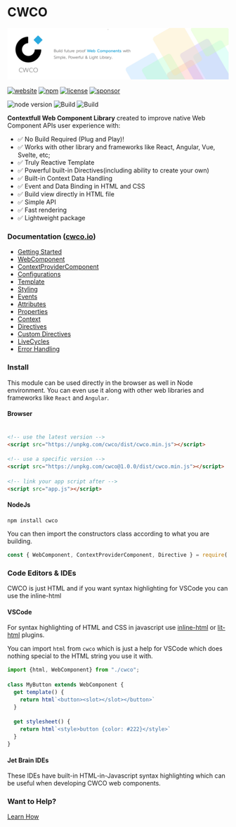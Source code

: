 # CWCO

![CWCO Banner](https://github.com/beforesemicolon/cwco/blob/master/docs/Git-Banner.jpg)

[![website](https://img.shields.io/badge/website-cwco.io-blue)](https://cwco.beforesemicolon.com/)
[![npm](https://img.shields.io/npm/v/cwco)](https://www.npmjs.com/package/cwco)
[![license](https://img.shields.io/github/license/beforesemicolon/cwco)](https://github.com/beforesemicolon/cwco/blob/master/LICENSE)
[![sponsor](https://img.shields.io/github/sponsors/beforesemicolon)](https://github.com/sponsors/beforesemicolon)

![node version](https://img.shields.io/badge/min%20node%20version-14.*-brightgreen)
![Build](https://github.com/beforesemicolon/cwco/actions/workflows/codeql-analysis.yml/badge.svg)
![Build](https://github.com/beforesemicolon/cwco/actions/workflows/node.js.yml/badge.svg)

**Contextfull Web Component Library** created to improve native Web Component APIs user experience with:
- ✅ No Build Required (Plug and Play)!
- ✅ Works with other library and frameworks like React, Angular, Vue, Svelte, etc;
- ✅ Truly Reactive Template
- ✅ Powerful built-in Directives(including ability to create your own)
- ✅ Built-in Context Data Handling
- ✅ Event and Data Binding in HTML and CSS
- ✅ Build view directly in HTML file
- ✅ Simple API
- ✅ Fast rendering
- ✅ Lightweight package

### Documentation ([cwco.io](https://cwco.beforesemicolon.com/))

- [Getting Started](https://cwco.io/documentation/getting-started)
- [WebComponent](https://cwco.io/documentation/web-component)
- [ContextProviderComponent](https://cwco.io/documentation/context-provider-component)
- [Configurations](https://cwco.io/documentation/configurations)
- [Template](https://cwco.io/documentation/template)
- [Styling](https://cwco.io/documentation/stylesheet)
- [Events](https://cwco.io/documentation/events)
- [Attributes](https://cwco.io/documentation/observed-attributes)
- [Properties](https://cwco.io/documentation/properties)
- [Context](https://cwco.io/documentation/context)
- [Directives](https://cwco.io/documentation/if-directive)
- [Custom Directives](https://cwco.io/documentation/custom-directive)
- [LiveCycles](https://cwco.io/documentation/on-mount)
- [Error Handling](https://cwco.io/documentation/on-error)

### Install

This module can be used directly in the browser as well in Node environment. You can even use it along with other
web libraries and frameworks like `React` and `Angular`.

#### Browser
```html 

<!-- use the latest version -->
<script src="https://unpkg.com/cwco/dist/cwco.min.js"></script>

<!-- use a specific version -->
<script src="https://unpkg.com/cwco@1.0.0/dist/cwco.min.js"></script>

<!-- link your app script after -->
<script src="app.js"></script>
```

#### NodeJs

```
npm install cwco
```

You can then import the constructors class according to what you are building.

```js
const { WebComponent, ContextProviderComponent, Directive } = require('cwco');
```

### Code Editors & IDEs
CWCO is just HTML and if you want syntax highlighting for VSCode you can use the inline-html

#### VSCode
For syntax highlighting of HTML and CSS in javascript use [inline-html](https://github.com/pushqrdx/vscode-inline-html) 
or [lit-html](https://marketplace.visualstudio.com/items?itemName=bierner.lit-html) plugins.

You can import `html` from `cwco` which is just a help for VSCode which does nothing special
to the HTML string you use it with.

```js
import {html, WebComponent} from "./cwco";

class MyButton extends WebComponent {
  get template() {
    return html`<button><slot></slot></button>`
  }
  
  get stylesheet() {
    return html`<style>button {color: #222}</style>`
  }
}
```

#### Jet Brain IDEs
These IDEs have built-in HTML-in-Javascript syntax highlighting which can be useful when developing CWCO web components.

### Want to Help?

[Learn How](https://github.com/beforesemicolon/cwco/blob/master/CONTRIBUTING.md)




